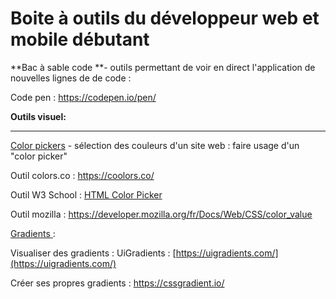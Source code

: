 # Boite à outils du développeur web et mobile débutant


**Bac à sable code **- outils permettant de voir en direct l'application de nouvelles lignes de de code :

Code pen : https://codepen.io/pen/

**Outils visuel:**

****

<u>Color pickers</u> - sélection des couleurs d'un site web : faire usage d'un "color picker"

Outil colors.co : https://coolors.co/

Outil W3 School : [HTML Color Picker](https://www.w3schools.com/colors/colors_picker.asp)

Outil mozilla : https://developer.mozilla.org/fr/Docs/Web/CSS/color_value

<u>Gradients </u>:

Visualiser des gradients : UiGradients : [https://uigradients.com/](https://uigradients.com/)

Créer ses propres gradients : https://cssgradient.io/
